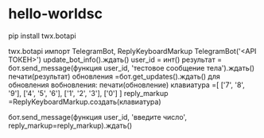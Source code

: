 # hello-worldsc

pip install twx.botapi

twx.botapi импорт TelegramBot, ReplyKeyboardMarkup
TelegramBot('<API ТОКЕН>')
update_bot_info().ждать()
user_id = инт(<someuserid>)
  результат = бот.send_message(функция user_id, 'тестовое сообщение тела').ждать()
печати(результат)
  обновления =бот.get_updates().ждать()
для обновления вобновления:
 печати(обновление)
  клавиатура =[
 ['7', '8', '9'],
 ['4', '5', '6'],
 ['1', '2', '3'],
 ['0']
]
reply_markup =ReplyKeyboardMarkup.создать(клавиатура)

бот.send_message(функция user_id, 'введите число', reply_markup=reply_markup).ждать()
